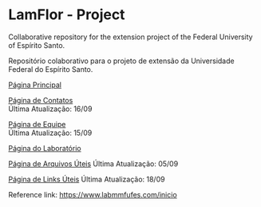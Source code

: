 # LamFlor - Project

  Collaborative repository for the extension project of the Federal University of Espírito Santo. <br>

  Repositório colaborativo para o projeto de extensão da Universidade Federal do Espírito Santo. <br>

  <a href="https://pedr0passos.github.io/projeto-lamflor/lamflor/index" target="_blank">Página Principal</a> <br>

  <a href="https://pedr0passos.github.io/projeto-lamflor/lamflor/contact-page.html" target="_blank">Página de Contatos</a> <br> Última Atualização: 16/09

  <a href="https://pedr0passos.github.io/projeto-lamflor/lamflor/team.html" target="_blank">Página de Equipe</a> <br> Última Atualização: 15/09

  <a href="https://pedr0passos.github.io/projeto-lamflor/lamflor/lab.html" target="_blank">Página do Laboratório</a> <br>

  <a href="https://pedr0passos.github.io/projeto-lamflor/lamflor/arq-uteis.html" target="_blank">Página de Arquivos Úteis</a> Última Atualização: 05/09
  
  <a href="https://pedr0passos.github.io/projeto-lamflor/lamflor/links-uteis.html" target="_blank">Página de Links Úteis</a>  Última Atualização: 18/09

  Reference link: <a href="https://www.labmmfufes.com/inicio">https://www.labmmfufes.com/inicio</a>
